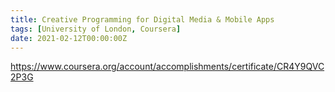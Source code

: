 ```yaml
---
title: Creative Programming for Digital Media & Mobile Apps
tags: [University of London, Coursera]
date: 2021-02-12T00:00:00Z
---
```


https://www.coursera.org/account/accomplishments/certificate/CR4Y9QVC2P3G
